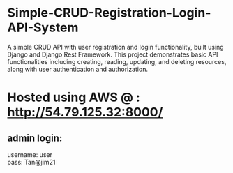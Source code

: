 # Simple-CRUD-Registration-Login-API-System
 A simple CRUD API with user registration and login functionality, built using Django and Django Rest Framework. This project demonstrates basic API functionalities including creating, reading, updating, and deleting resources, along with user authentication and authorization.

# Hosted using AWS @ : http://54.79.125.32:8000/

## admin login:  
username: user  
pass: Tan@jim21

